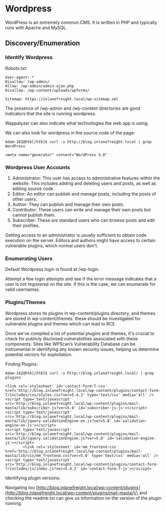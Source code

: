 # Wordpress

WordPress is an extremely common CMS. It is written in PHP and typically runs with  Apache and MySQL.

## Discovery/Enumeration

### Identify Wordpress

Robots.txt:

```
User-agent: *
Disallow: /wp-admin/
Allow: /wp-admin/admin-ajax.php
Disallow: /wp-content/uploads/wpforms/

Sitemap: https://inlanefreight.local/wp-sitemap.xml
```

The presence of /wp-admin and /wp-content directories are good indicators that the site is running wordpress.

Wappalyzer can also indicate what technologies the web app is using.

We can also look for wordpress in the source code of the page:

```shell-session
Adam-162@htb[/htb]$ curl -s http://blog.inlanefreight.local | grep WordPress

<meta name="generator" content="WordPress 5.8"  
```

### Wordpress User Accounts&#x20;

1. Administrator: This user has access to administrative features within the website. This includes adding and deleting users and posts, as well as editing source code.
2. Editor: An editor can publish and manage posts, including the posts of other users.
3. Author: They can publish and manage their own posts.
4. Contributor: These users can write and manage their own posts but cannot publish them.
5. Subscriber: These are standard users who can browse posts and edit their profiles.

Getting access to an administrator is usually sufficient to obtain code execution on the server. Editors and authors might have access to certain vulnerable plugins, which normal users don’t.

### Enumerating Users

Default Wordpress login is found at /wp-login.

Attempt a few login attempts and see if the error message indicates that a user is not registered on the site. If this is the case, we can enumerate for valid usernames.&#x20;

### Plugins/Themes

Wordpress stores its plugins in wp-content/plugins directory, and themes are stored in wp-content/themes. these should be investigated for vulnerable plugins and themes which can lead to RCE.

Once we've compiled a list of potential plugins and themes, it's crucial to check for publicly disclosed vulnerabilities associated with these components. Sites like WPScan’s Vulnerability Database can be instrumental in identifying any known security issues, helping us determine potential vectors for exploitation.

Finding Plugins:

```shell-session
Adam-162@htb[/htb]$ curl -s http://blog.inlanefreight.local/ | grep plugins

<link rel='stylesheet' id='contact-form-7-css'  href='http://blog.inlanefreight.local/wp-content/plugins/contact-form-7/includes/css/styles.css?ver=5.4.2' type='text/css' media='all' />
<script type='text/javascript' src='http://blog.inlanefreight.local/wp-content/plugins/mail-masta/lib/subscriber.js?ver=5.8' id='subscriber-js-js'></script>
<script type='text/javascript' src='http://blog.inlanefreight.local/wp-content/plugins/mail-masta/lib/jquery.validationEngine-en.js?ver=5.8' id='validation-engine-en-js'></script>
<script type='text/javascript' src='http://blog.inlanefreight.local/wp-content/plugins/mail-masta/lib/jquery.validationEngine.js?ver=5.8' id='validation-engine-js'></script>
		<link rel='stylesheet' id='mm_frontend-css'  href='http://blog.inlanefreight.local/wp-content/plugins/mail-masta/lib/css/mm_frontend.css?ver=5.8' type='text/css' media='all' />
<script type='text/javascript' src='http://blog.inlanefreight.local/wp-content/plugins/contact-form-7/includes/js/index.js?ver=5.4.2' id='contact-form-7-js'></script>
```

Identifying plugin versions:

Navigating too [http://blog.inlanefreight.local/wp-content/plugins](http://blog.inlanefreight.local/wp-content/plugins/mail-masta/)/\<plugin> and checking the readme.txt can give us information on the version of the plugin running.&#x20;

###

